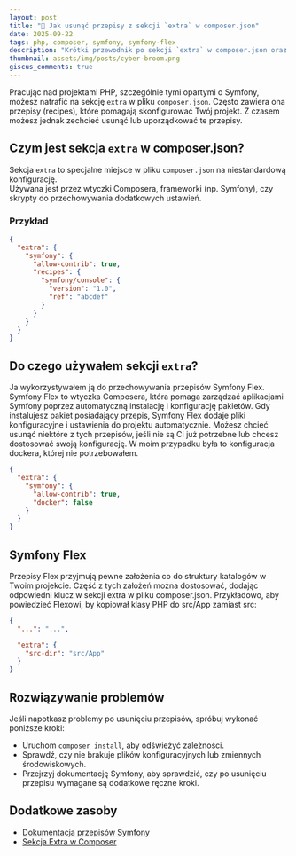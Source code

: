 ```yaml
---
layout: post
title: "🧹 Jak usunąć przepisy z sekcji `extra` w composer.json"
date: 2025-09-22
tags: php, composer, symfony, symfony-flex
description: "Krótki przewodnik po sekcji `extra` w composer.json oraz usuwaniu przepisów Symfony."
thumbnail: assets/img/posts/cyber-broom.png
giscus_comments: true
---
```


Pracując nad projektami PHP, szczególnie tymi opartymi o Symfony,
możesz natrafić na sekcję `extra` w pliku `composer.json`.
Często zawiera ona przepisy (recipes), które pomagają skonfigurować Twój projekt.
Z czasem możesz jednak zechcieć usunąć lub uporządkować te przepisy.

## Czym jest sekcja `extra` w composer.json?

Sekcja `extra` to specjalne miejsce w pliku `composer.json` na niestandardową konfigurację.  
Używana jest przez wtyczki Composera, frameworki (np. Symfony), czy skrypty do przechowywania dodatkowych ustawień.

### Przykład

```json
{
  "extra": {
    "symfony": {
      "allow-contrib": true,
      "recipes": {
        "symfony/console": {
          "version": "1.0",
          "ref": "abcdef"
        }
      }
    }
  }
}
```

## Do czego używałem sekcji `extra`?

Ja wykorzystywałem ją do przechowywania przepisów Symfony Flex.
Symfony Flex to wtyczka Composera, która pomaga zarządzać aplikacjami Symfony poprzez automatyczną instalację i konfigurację pakietów.
Gdy instalujesz pakiet posiadający przepis, Symfony Flex dodaje pliki konfiguracyjne i ustawienia do projektu automatycznie.
Możesz chcieć usunąć niektóre z tych przepisów, jeśli nie są Ci już potrzebne lub chcesz dostosować swoją konfigurację.
W moim przypadku była to konfiguracja dockera, której nie potrzebowałem.

```json
{
  "extra": {
    "symfony": {
      "allow-contrib": true,
      "docker": false
    }
  }
}
```

## Symfony Flex

Przepisy Flex przyjmują pewne założenia co do struktury katalogów w Twoim projekcie. Część z tych założeń można dostosować, dodając odpowiedni klucz w sekcji extra w pliku composer.json. Przykładowo, aby powiedzieć Flexowi, by kopiował klasy PHP do src/App zamiast src:

```json
{
  "...": "...",

  "extra": {
    "src-dir": "src/App"
  }
}
```

## Rozwiązywanie problemów

Jeśli napotkasz problemy po usunięciu przepisów, spróbuj wykonać poniższe kroki:

- Uruchom `composer install`, aby odświeżyć zależności.
- Sprawdź, czy nie brakuje plików konfiguracyjnych lub zmiennych środowiskowych.
- Przejrzyj dokumentację Symfony, aby sprawdzić, czy po usunięciu przepisu wymagane są dodatkowe ręczne kroki.

## Dodatkowe zasoby

- [Dokumentacja przepisów Symfony](https://symfony.com/doc/current/setup/flex.html)
- [Sekcja Extra w Composer](https://getcomposer.org/doc/04-schema.md#extra)
